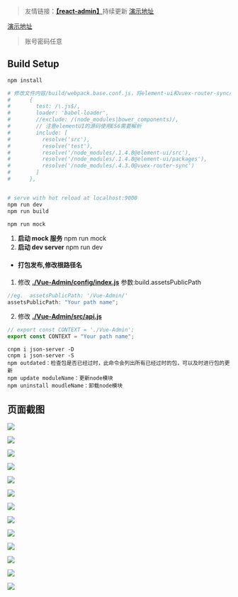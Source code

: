 > 友情链接：[**【react-admin】**](https://github.com/lanux/react-admin)持续更新 [演示地址](https://lanux.github.io/react-admin/)

[演示地址](https://lanux.github.io/Vue-Admin/ "Vue-Admin")

> 账号密码任意

## Build Setup

```bash
npm install

# 修改文件内容/build/webpack.base.conf.js，将element-ui和vuex-router-sync版本替换成install后node_modules目录中当前版本，注意不能用软链
#      {
#        test: /\.js$/,
#        loader: 'babel-loader',
#        //exclude: /(node_modules|bower_components)/,
#        // 注意elementUI的源码使用ES6需要解析
#        include: [
#          resolve('src'),
#          resolve('test'),
#          resolve('/node_modules/.1.4.8@element-ui/src'),
#          resolve('/node_modules/.1.4.8@element-ui/packages'),
#          resolve('/node_modules/.4.3.0@vuex-router-sync')
#        ]
#      },


# serve with hot reload at localhost:9000
npm run dev
npm run build

npm run mock
```

1. **启动 mock 服务**
   npm run mock
2. **启动 dev server**
   npm run dev

- #### 打包发布,修改根路径名

1. 修改 **[./Vue-Admin/config/index.js](https://github.com/lanux/Vue-Admin/blob/master/config/index.js)** 参数:build.assetsPublicPath

```javascript
//eg.  assetsPublicPath: '/Vue-Admin/'
assetsPublicPath: "Your path name";
```

2. 修改 **[./Vue-Admin/src/api.js](https://github.com/lanux/Vue-Admin/blob/master/src/api.js)**

```javascript
// export const CONTEXT = './Vue-Admin';
export const CONTEXT = "Your path name";
```

```
cnpm i json-server -D
cnpm i json-server -S
npm outdated：检查包是否已经过时，此命令会列出所有已经过时的包，可以及时进行包的更新
npm update moduleName：更新node模块
npm uninstall moudleName：卸载node模块

```

## 页面截图

<p><img src="https://raw.githubusercontent.com/lanux/Vue-Admin/master/static/data/login.png?t=1" /></p>
<p><img src="https://raw.githubusercontent.com/lanux/Vue-Admin/master/static/data/cmenu.png?t=1" /></p>
<p><img src="https://raw.githubusercontent.com/lanux/Vue-Admin/master/static/data/dash.png?t=1" /></p>
<p><img src="https://raw.githubusercontent.com/lanux/Vue-Admin/master/static/data/dash2.png?t=1" /></p>
<p><img src="https://raw.githubusercontent.com/lanux/Vue-Admin/master/static/data/menu.png?t=1" /></p>
<p><img src="https://raw.githubusercontent.com/lanux/Vue-Admin/master/static/data/menu2.png?t=1" /></p>
<p><img src="https://raw.githubusercontent.com/lanux/Vue-Admin/master/static/data/menu5.png?t=1" /></p>
<p><img src="https://raw.githubusercontent.com/lanux/Vue-Admin/master/static/data/resource.png?t=1" /></p>
<p><img src="https://raw.githubusercontent.com/lanux/Vue-Admin/master/static/data/role.png?t=1" /></p>
<p><img src="https://raw.githubusercontent.com/lanux/Vue-Admin/master/static/data/role4.png?t=1" /></p>
<p><img src="https://raw.githubusercontent.com/lanux/Vue-Admin/master/static/data/user.png?t=1" /></p>
<p><img src="https://raw.githubusercontent.com/lanux/Vue-Admin/master/static/data/user2.png?t=1" /></p>
<p><img src="https://raw.githubusercontent.com/lanux/Vue-Admin/master/static/data/mobile.png?t=1" /></p>
